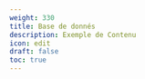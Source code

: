 ```yaml
---
weight: 330
title: Base de donnés
description: Exemple de Contenu
icon: edit
draft: false
toc: true
---
```

